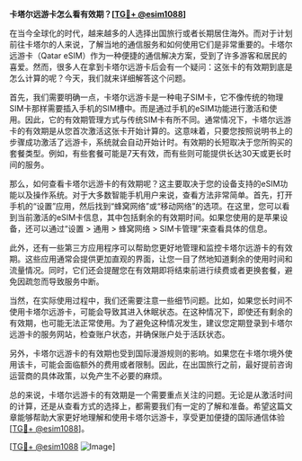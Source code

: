 **卡塔尔远游卡怎么看有效期？[[TG💪+ @esim1088](https://t.me/s/esim1088)]**

在当今全球化的时代，越来越多的人选择出国旅行或者长期居住海外。而对于计划前往卡塔尔的人来说，了解当地的通信服务和如何使用它们是非常重要的。卡塔尔远游卡（Qatar eSIM）作为一种便捷的通信解决方案，受到了许多游客和居民的喜爱。然而，很多人在拿到卡塔尔远游卡后会有一个疑问：这张卡的有效期到底是怎么计算的呢？今天，我们就来详细解答这个问题。

首先，我们需要明确一点，卡塔尔远游卡是一种电子SIM卡，它不像传统的物理SIM卡那样需要插入手机的SIM槽中。而是通过手机的eSIM功能进行激活和使用。因此，它的有效期管理方式与传统SIM卡有所不同。通常情况下，卡塔尔远游卡的有效期是从您首次激活这张卡开始计算的。这意味着，只要您按照说明书上的步骤成功激活了远游卡，系统就会自动开始计时。有效期的长短取决于您所购买的套餐类型。例如，有些套餐可能是7天有效，而有些则可能提供长达30天或更长时间的服务。

那么，如何查看卡塔尔远游卡的有效期呢？这主要取决于您的设备支持的eSIM功能以及操作系统。对于大多数智能手机用户来说，查看方法非常简单。首先，打开手机的“设置”应用，然后找到“蜂窝网络”或“移动网络”的选项。在这里，您可以看到当前激活的eSIM卡信息，其中包括剩余的有效期时间。如果您使用的是苹果设备，还可以通过“设置 > 通用 > 蜂窝网络 > SIM卡管理”来查看具体的信息。

此外，还有一些第三方应用程序可以帮助您更好地管理和监控卡塔尔远游卡的有效期。这些应用通常会提供更加直观的界面，让您一目了然地知道剩余的使用时间和流量情况。同时，它们还会提醒您在有效期即将结束前进行续费或者更换套餐，避免因疏忽而导致服务中断。

当然，在实际使用过程中，我们还需要注意一些细节问题。比如，如果您长时间不使用卡塔尔远游卡，可能会导致其进入休眠状态。在这种情况下，即使还有剩余的有效期，也可能无法正常使用。为了避免这种情况发生，建议您定期登录到卡塔尔远游卡的服务网站，检查账户状态，并确保账户处于活跃状态。

另外，卡塔尔远游卡的有效期也受到国际漫游规则的影响。如果您在卡塔尔境外使用该卡，可能会面临额外的费用或者限制。因此，在出国旅行之前，最好提前咨询运营商的具体政策，以免产生不必要的麻烦。

总的来说，卡塔尔远游卡的有效期是一个需要重点关注的问题。无论是从激活时间的计算，还是从查看方式的选择上，都需要我们有一定的了解和准备。希望这篇文章能够帮助大家更好地理解和使用卡塔尔远游卡，享受更加便捷的国际通信体验[[TG💪+ @esim1088](https://t.me/s/esim1088)]。

[[TG💪+ @esim1088](https://t.me/s/esim1088) ![Image](https://i.postimg.cc/4NQfJmqS/Snipaste-2025-05-13-00-14-12.png)]